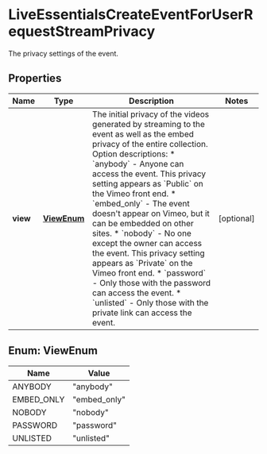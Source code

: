 

# LiveEssentialsCreateEventForUserRequestStreamPrivacy

The privacy settings of the event.

## Properties

| Name | Type | Description | Notes |
|------------ | ------------- | ------------- | -------------|
|**view** | [**ViewEnum**](#ViewEnum) | The initial privacy of the videos generated by streaming to the event as well as the embed privacy of the entire collection.  Option descriptions:  * &#x60;anybody&#x60; - Anyone can access the event. This privacy setting appears as &#x60;Public&#x60; on the Vimeo front end.  * &#x60;embed_only&#x60; - The event doesn&#39;t appear on Vimeo, but it can be embedded on other sites.  * &#x60;nobody&#x60; - No one except the owner can access the event. This privacy setting appears as &#x60;Private&#x60; on the Vimeo front end.  * &#x60;password&#x60; - Only those with the password can access the event.  * &#x60;unlisted&#x60; - Only those with the private link can access the event.  |  [optional] |



## Enum: ViewEnum

| Name | Value |
|---- | -----|
| ANYBODY | &quot;anybody&quot; |
| EMBED_ONLY | &quot;embed_only&quot; |
| NOBODY | &quot;nobody&quot; |
| PASSWORD | &quot;password&quot; |
| UNLISTED | &quot;unlisted&quot; |



